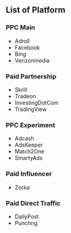## List of Platform
### PPC Main

- Adroll  
- Facebook  
- Bing  
- Verizonmedia  

### Paid Partnership

- Skrill  
- Tradeon  
- InvestingDotCom
- TradingView  

### PPC Experiment

- Adcash  
- AdsKeeper  
- Match2One  
- SmartyAds  

### Paid Influencer

- Zorka  

### Paid Direct Traffic

- DailyPost  
- Punchng  
